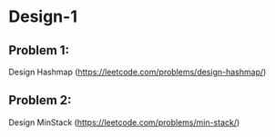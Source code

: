 # Design-1

## Problem 1:
Design Hashmap (https://leetcode.com/problems/design-hashmap/)



## Problem 2:
Design MinStack (https://leetcode.com/problems/min-stack/)



